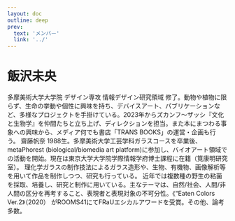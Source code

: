```yaml
---
layout: doc
outline: deep
prev:
  text: 'メンバー'
  link: '../'
---
```


# 飯沢未央

多摩美術大学大学院 デザイン専攻 情報デザイン研究領域 修了。動物や植物に限らず、生命の挙動や個性に興味を持ち、デバイスアート、パブリケーションなど、多様なプロジェクトを手掛けている。2023年からズカンフ〜ザッシ『文化と生物学』を仲間たちと立ち上げ、ディレクションを担当。また本にまつわる事象への興味から、メディア何でも書店「TRANS BOOKS」の運営・企画も行う。
齋藤帆奈
1988生。多摩美術大学工芸学科ガラスコースを卒業後、metaPhorest (biological/biomedia art platform)に参加し、バイオアート領域での活動を開始。現在は東京大学大学院学際情報学府博士課程に在籍（筧康明研究室）。
理化学ガラスの制作技法によるガラス造形や、生物、有機物、画像解析等を用いて作品を制作しつつ、研究も行っている。
近年では複数種の野生の粘菌を採取、培養し、研究と制作に用いている。主なテーマは、自然/社会、人間/非人間の区分を再考すること、表現者と表現対象の不可分性。《“Eaten Colors Ver.2》（2020） がROOMS41にてFRaUエシカルアワードを受賞。その他、論考多数。